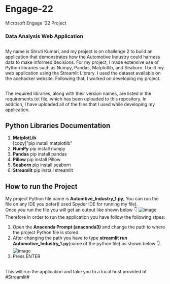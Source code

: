 # Engage-22
Microsoft Engage '22 Project
### Data Analysis Web Application
##
My name is Shruti Kumari, and my project is on challenge 2 to build an application that demonstrates how the Automotive Industry could harness data to make informed decisions. For my project, I made extensive use of Python libraries such as Numpy, Pandas, Matplotlib, and Seaborn. I built my web application using the Streamlit Library. I used the dataset available on the acehacker website. Following that, I worked on developing my project.
##
The required libraries, along with their version names, are listed in the requirements.txt file, which has been uploaded to this repository. In addition, I have uploaded all of the files that I used while developing my application.
###
## Python Libraries Documentation
1. **MatplotLib**<br />
    [copy]"pip install matplotlib"
2. **NumPy**
    pip install numpy
3. **Pandas**
    pip install pandas
4. **Pillow**
    pip install Pillow
5. **Seaborn**
    pip install seaborn
6. **Streamlit**
    pip install streamlit
###
## How to run the Project
My project Python file name is **Automtive_Industry_1.py**, You can run the file on any IDE you pefer(I used Spyder IDE for running my file).
<br />
Once you run the file you will get an output like shown below :point_down:
![image](https://user-images.githubusercontent.com/102343505/170865322-577a73b7-5fbe-4349-b75a-3944065aa75a.png)
<br />
Therefore in order to run the application you have follow the following stpes:
1. Open the **Anaconda Prompt (anaconda3)** and change the path to where the project Python file is stored.
2. After changing the path you have to type **streamlit run Automotive_Industry_1.py**(name of the python file) as shown below :point_down:.
![image](https://user-images.githubusercontent.com/102343505/170865623-2acb5288-dd9d-49ce-adc6-37d6cbe551ad.png)
3. Press ENTER
<br />
This will run the application and take you to a local host provided bt #Streamlit#
